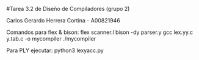 #Tarea 3.2 de Diseño de Compiladores (grupo 2)

Carlos Gerardo Herrera Cortina - A00821946

Comandos para flex & bison:
    flex scanner.l
    bison -dy parser.y
    gcc lex.yy.c y.tab.c -o mycompiler
    ./mycompiler

Para PLY ejecutar:
    python3 lexyacc.py
